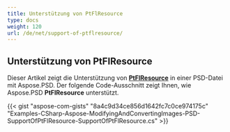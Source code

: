 ```yaml
---
title: Unterstützung von PtFlResource
type: docs
weight: 120
url: /de/net/support-of-ptflresource/
---
```


## **Unterstützung von PtFlResource**
Dieser Artikel zeigt die Unterstützung von [**PtFlResource**](https://reference.aspose.com/psd/net/aspose.psd.fileformats.psd.layers.layerresources/ptflresource) in einer PSD-Datei mit Aspose.PSD. Der folgende Code-Ausschnitt zeigt Ihnen, wie Aspose.PSD **PtFlResource** unterstützt.

{{< gist "aspose-com-gists" "8a4c9d34ce856d1642fc7c0ce974175c" "Examples-CSharp-Aspose-ModifyingAndConvertingImages-PSD-SupportOfPtFlResource-SupportOfPtFlResource.cs" >}}
